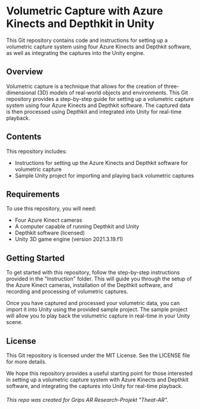# Volumetric Capture with Azure Kinects and Depthkit in Unity
This Git repository contains code and instructions for setting up a volumetric capture system using four Azure Kinects and Depthkit software, as well as integrating the captures into the Unity engine.

## Overview
Volumetric capture is a technique that allows for the creation of three-dimensional (3D) models of real-world objects and environments. This Git repository provides a step-by-step guide for setting up a volumetric capture system using four Azure Kinects and Depthkit software. The captured data is then processed using Depthkit and integrated into Unity for real-time playback.

## Contents
This repository includes:

- Instructions for setting up the Azure Kinects and Depthkit software for volumetric capture
- Sample Unity project for importing and playing back volumetric captures

## Requirements
To use this repository, you will need:

- Four Azure Kinect cameras
- A computer capable of running Depthkit and Unity
- Depthkit software (licensed)
- Unity 3D game engine (version 2021.3.19.f1)

## Getting Started
To get started with this repository, follow the step-by-step instructions provided in the "Instruction" folder. This will guide you through the setup of the Azure Kinect cameras, installation of the Depthkit software, and recording and processing of volumetric captures.

Once you have captured and processed your volumetric data, you can import it into Unity using the provided sample project. The sample project will allow you to play back the volumetric capture in real-time in your Unity scene.

## License
This Git repository is licensed under the MIT License. See the LICENSE file for more details.

We hope this repository provides a useful starting point for those interested in setting up a volumetric capture system with Azure Kinects and Depthkit software, and integrating the captures into Unity for real-time playback.


###### This repo was created for Grips AR Research-Projekt "Theat-AR".



